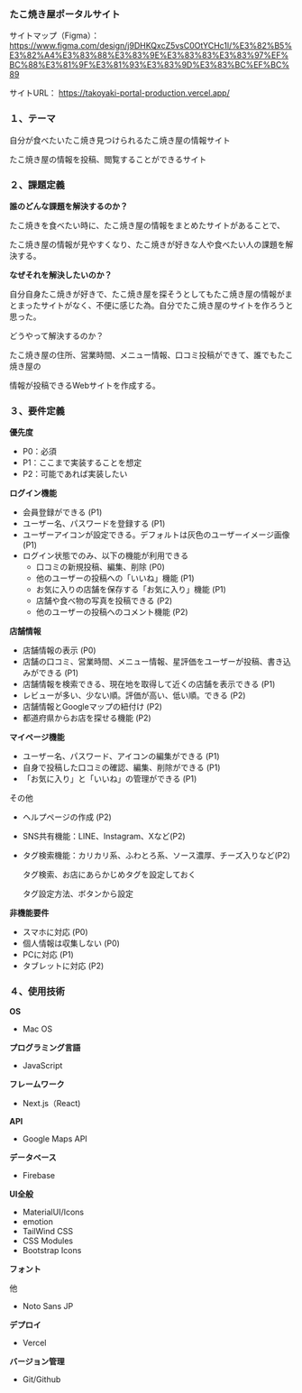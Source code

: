 ### たこ焼き屋ポータルサイト

サイトマップ（Figma）：
https://www.figma.com/design/j9DHKQxcZ5vsC0OtYCHc1l/%E3%82%B5%E3%82%A4%E3%83%88%E3%83%9E%E3%83%83%E3%83%97%EF%BC%88%E3%81%9F%E3%81%93%E3%83%9D%E3%83%BC%EF%BC%89


サイトURL：
https://takoyaki-portal-production.vercel.app/



### １、テーマ

自分が食べたいたこ焼き見つけられるたこ焼き屋の情報サイト

たこ焼き屋の情報を投稿、閲覧することができるサイト

### ２、課題定義

**誰のどんな課題を解決するのか？**

たこ焼きを食べたい時に、たこ焼き屋の情報をまとめたサイトがあることで、

たこ焼き屋の情報が見やすくなり、たこ焼きが好きな人や食べたい人の課題を解決する。

**なぜそれを解決したいのか？**

自分自身たこ焼きが好きで、たこ焼き屋を探そうとしてもたこ焼き屋の情報がまとまったサイトがなく、不便に感じた為。自分でたこ焼き屋のサイトを作ろうと思った。

どうやって解決するのか？

たこ焼き屋の住所、営業時間、メニュー情報、口コミ投稿ができて、誰でもたこ焼き屋の

情報が投稿できるWebサイトを作成する。

### ３、要件定義

**優先度**

- P0：必須
- P1：ここまで実装することを想定
- P2：可能であれば実装したい

**ログイン機能**

- 会員登録ができる (P1)
- ユーザー名、パスワードを登録する (P1)
- ユーザーアイコンが設定できる。デフォルトは灰色のユーザーイメージ画像 (P1)
- ログイン状態でのみ、以下の機能が利用できる
    - 口コミの新規投稿、編集、削除 (P0)
    - 他のユーザーの投稿への「いいね」機能 (P1)
    - お気に入りの店舗を保存する「お気に入り」機能 (P1)
    - 店舗や食べ物の写真を投稿できる (P2)
    - 他のユーザーの投稿へのコメント機能 (P2)

**店舗情報**

- 店舗情報の表示 (P0)
- 店舗の口コミ、営業時間、メニュー情報、星評価をユーザーが投稿、書き込みができる (P1)
- 店舗情報を検索できる、現在地を取得して近くの店舗を表示できる (P1)
- レビューが多い、少ない順。評価が高い、低い順。できる (P2)
- 店舗情報とGoogleマップの紐付け (P2)
- 都道府県からお店を探せる機能 (P2)

**マイページ機能**

- ユーザー名、パスワード、アイコンの編集ができる (P1)
- 自身で投稿した口コミの確認、編集、削除ができる (P1)
- 「お気に入り」と「いいね」の管理ができる (P1)

その他

- ヘルプページの作成 (P2)
- SNS共有機能：LINE、Instagram、Xなど(P2)
- タグ検索機能：カリカリ系、ふわとろ系、ソース濃厚、チーズ入りなど(P2)
    
    タグ検索、お店にあらかじめタグを設定しておく
    
    タグ設定方法、ボタンから設定
    

**非機能要件**

- スマホに対応 (P0)
- 個人情報は収集しない (P0)
- PCに対応 (P1)
- タブレットに対応 (P2)

### ４、使用技術

**OS**

- Mac OS

**プログラミング言語**

- JavaScript

**フレームワーク**

- Next.js（React)

**API**

- Google Maps API

**データベース**

- Firebase

**UI全般**

- MaterialUI/Icons
- emotion
- TailWind CSS
- CSS Modules
- Bootstrap Icons

**フォント**

他

- Noto Sans JP

**デプロイ**

- Vercel

**バージョン管理**

- Git/Github
